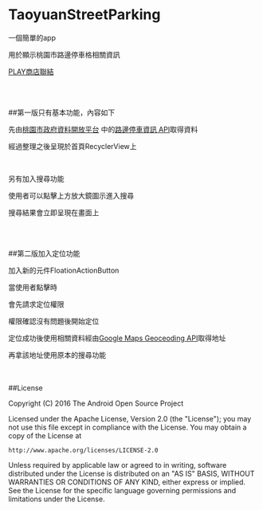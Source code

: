 # TaoyuanStreetParking

一個簡單的app

用於顯示桃園市路邊停車格相關資訊

[PLAY商店聯結](https://play.google.com/store/apps/details?id=com.sean.nanastudio.taoyuanstreetparking)


</br>
</br>


##第一版只有基本功能，內容如下

先由[桃園市政府資料開放平台](http://data.tycg.gov.tw/TYCG_OPD/)
中的[路邊停車資訊 API](http://data.tycg.gov.tw/TYCG_OPD/opendata/datalist/datasetMeta/outboundDesc?id=6ba44925-43ed-4bc7-8243-c22ab10ca4ff&rid=27d2edc9-890e-4a42-bcae-6ba78dd3c331)取得資料

經過整理之後呈現於首頁RecyclerView上

</br>

另有加入搜尋功能

使用者可以點擊上方放大鏡圖示進入搜尋

搜尋結果會立即呈現在畫面上

</br>
</br>


##第二版加入定位功能

加入新的元件FloationActionButton

當使用者點擊時

會先請求定位權限

權限確認沒有問題後開始定位

定位成功後使用相關資料經由[Google Maps Geoceoding API](https://developers.google.com/maps/documentation/geocoding/intro?hl=zh-tw)取得地址

再拿該地址使用原本的搜尋功能

</br>
</br>
##License


   Copyright (C) 2016 The Android Open Source Project

Licensed under the Apache License, Version 2.0 (the "License");
you may not use this file except in compliance with the License.
You may obtain a copy of the License at

    http://www.apache.org/licenses/LICENSE-2.0

Unless required by applicable law or agreed to in writing, software
distributed under the License is distributed on an "AS IS" BASIS,
WITHOUT WARRANTIES OR CONDITIONS OF ANY KIND, either express or implied.
See the License for the specific language governing permissions and
limitations under the License.

 

